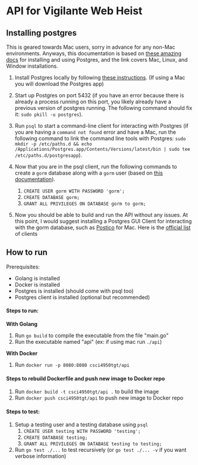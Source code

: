 # API for Vigilante Web Heist

## Installing postgres

This is geared towards Mac users, sorry in advance for any non-Mac
environments. Anyways, this documentation is based on [these amazing docs](http://postgresguide.com/setup/install.html) for installing and using Postgres, and the link covers Mac, Linux, and Window installations.

1. Install Postgres locally by following [these
   instructions](http://postgresguide.com/setup/install.html). (If using a Mac
   you will download the Postgres app)

2. Start up Postgres on port 5432 (if you have an error because there is already
   a process running on this port, you likely already have a previous version of
   postgres running. The following command should fix it: `sudo pkill -u postgres`).

3. Run `psql` to start a command-line client for interacting with Postgres (if
   you are having a `command not found` error and have a Mac, run the following
   command to link the command line tools with Postgres: `sudo mkdir -p /etc/paths.d && echo /Applications/Postgres.app/Contents/Versions/latest/bin | sudo tee /etc/paths.d/postgresapp`).

4. Now that you are in the psql client, run the following commands to create a
   `gorm` database along with a `gorm` user (based on [this
   documentation](http://postgresguide.com/setup/users.html)).

   1. `CREATE USER gorm WITH PASSWORD 'gorm';`
   2. `CREATE DATABASE gorm;`
   3. `GRANT ALL PRIVILEGES ON DATABASE gorm to gorm;`

5. Now you should be able to build and run the API without any issues.
   At this point, I would suggest installing a Postgres GUI Client for
   interacting with the gorm database, such as
   [Postico](https://eggerapps.at/postico/) for Mac. Here is the [official
   list](https://postgresapp.com/documentation/gui-tools.html)
   of clients

## How to run

Prerequisites:

- Golang is installed
- Docker is installed
- Postgres is installed (should come with psql too)
- Postgres client is installed (optional but recommended)

#### Steps to run:

**With Golang**

1. Run `go build` to compile the executable from the file "main.go"
2. Run the executable named "api" (ex: if using mac run `./api`)

**With Docker**

1. Run `docker run -p 8080:8080 csci4950tgt/api`

#### Steps to rebuild Dockerfile and push new image to Docker repo

1. Run `docker build -t csci4950tgt/api .` to build the image
2. Run `docker push csci4950tgt/api` to push new image to Docker repo

#### Steps to test:

1. Setup a testing user and a testing database using `psql`
   1. `CREATE USER testing WITH PASSWORD 'testing';`
   2. `CREATE DATABASE testing;`
   3. `GRANT ALL PRIVILEGES ON DATABASE testing to testing;`
2. Run `go test ./...` to test recursively (or `go test ./... -v` if you want verbose information)
